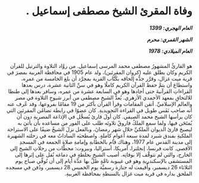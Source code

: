<h1 dir="rtl">وفاة المقرئ الشيخ مصطفى إسماعيل .</h1>

<h5 dir="rtl">العام الهجري:  1399

الشهر القمري: محرم

العام الميلادي: 1978</h5>

<p dir="rtl">هو القارئُ المشهورُ مصطفى محمد المرسى إسماعيل. من روَّاد التلاوة والترتيل للقرآن الكريمِ وكان يطلق عليه (كروان المقرئين)، ولد عام 1905 في محافظة الغربية بمصرَ في قرية ميت غزال، وقرَّر جدُّه إلحاقه بكُتَّاب القرية بمجرَّد أن بلغ الخامسة من عمرِه، واستطاع أن يتمَّ حفظ القرآن الكريم كاملًا وهو في سنِّ الثانية عشرة، درس بعدها القراءاتِ القرآنيةَ حتى أجادها وهو في السابعة عشرة من عمره، وسافر بعدها إلى طنطا للالتحاقِ بمعهد الأحمدي الأزهري. يُعدُّ الشيخ مصطفى من أبرز شيوخِ التلاوة في مصر والعالم الإسلاميِّ. أتقن المقامات وقرأ القرآن بأكثر من 19 مقامًا بفروعها، وقد عُرف عنه أنه صاحب نَفَس طويل في القراءة التجويديةِ. كان عضوًا في رابطة تضامُن المقرئين التي كان يرأسها الشيخ محمد الصيفي. كان أولَ قارئ يُسجَّل في الإذاعة المصريةِ دون أن يُمتَحَن فيها، ولما سمع الملكُ فاروقُ تلاوتَه طلب على الفور من مساعده بأن يأتيَ به ليصبحَ قارئ الديوان الملكيِّ خلال شهر رمضانَ، وبالفعل نزلَ الشيخُ ضيفًا على الاستراحة الملكيةِ بفندق شبرد لمدة سبعة أعوامٍ كاملةٍ. واصطحبَه الساداتُ معه في رحلته الشهيرة إلى مدينة القدس عام 1977، وهناك قام بالخطابةِ وإمامةِ صلاة الجمعة في المسجدِ الأقصى. كانت فرنسا، إنجلترا، أمريكا، أستراليا، وبيروت: محطَّات من رحلاتِ الشيخ إلى الخارج، والتي لم تتوقَّف إلا بوفاتِه. أصيب الشيخ بجلطةٍ في دماغه نُقل على إثرها إلى المستشفى بالإسكندريةِ وهو في غيبوبة تامَّةٍ ظلَّ بها عدَّة أيام إلى أن تُوفِّي صباح يوم الثلاثاء 26 ديسمبر، وأُقيمت له جنازة رسميَّة يوم الخميس 28 ديسمبر، ودُفن في مسجده الملحق بداره في قرية ميت غزال بالسنطةِ بمحافظة الغربيةِ.</p></br>

